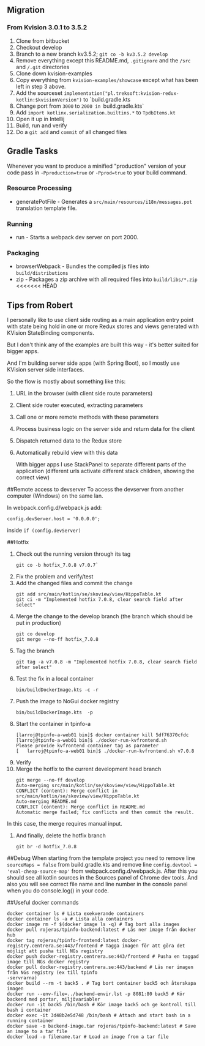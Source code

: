 ## Migration
### From Kvision 3.0.1 to 3.5.2
1. Clone from bitbucket
1. Checkout develop
1. Branch to a new branch kv3.5.2; `git co -b kv3.5.2 develop`
1. Remove everything except this README.md, `.gitignore` and the `/src` and `/.git` directories
1. Clone down kvision-examples
1. Copy everything from `kvision-examples/showcase` except what has been left in step 3 above.
1. Add the sourceset `implementation("pl.treksoft:kvision-redux-kotlin:$kvisionVersion")` to `build.gradle.kts 
1. Change port from `3000` to `2000 in `build.gradle.kts`
1. Add `import kotlinx.serialization.builtins.*` to `TpdbItems.kt`
1. Open it up in Intellij
1. Build, run and verify
1. Do a `git add` and `commit` of all changed files


## Gradle Tasks
Whenever you want to produce a minified "production" version of your code pass in `-Pproduction=true` or `-Pprod=true` to your build command.
### Resource Processing
* generatePotFile - Generates a `src/main/resources/i18n/messages.pot` translation template file.
### Running
* run - Starts a webpack dev server on port 2000.
### Packaging
* browserWebpack - Bundles the compiled js files into `build/distributions`
* zip - Packages a zip archive with all required files into `build/libs/*.zip`
<<<<<<< HEAD
## Tips from Robert
I personally like to use client side routing as a main application entry point with state being hold in one or more Redux stores and views generated with KVision StateBinding components.

But I don't think any of the examples are built this way - it's better suited for bigger apps.

And I'm building server side apps (with Spring Boot), so I mostly use KVision server side interfaces.

So the flow is mostly about something like this:
1. URL in the browser (with client side route parameters)
2. Client side router executed, extracting parameters
3. Call one or more remote methods with these parameters
4. Process business logic on the server side and return data for the client
5. Dispatch returned data to the Redux store
6. Automatically rebuild view with this data

    With bigger apps I use StackPanel to separate different parts of the application (different urls activate different stack children, showing the correct view)

##Remote access to devserver
To access the devserver from another computer (Windows) on the same lan.

In webpack.config.d/webpack.js add:

``
config.devServer.host = '0.0.0.0';
``

inside `if (config.devServer)`

##Hotfix
1. Check out the running version through its tag
    ```
    git co -b hotfix_7.0.8 v7.0.7`
    ```
1. Fix the problem and verify/test
1. Add the changed files and commit the change
    ```
    git add src/main/kotlin/se/skoview/view/HippoTable.kt
    git ci -m "Implemented hotfix 7.0.8, clear search field after select"
    ```
1. Merge the change to the develop branch (the branch which should be put in production)
    ```
    git co develop
    git merge --no-ff hotfix_7.0.8
    ```
1. Tag the branch
    ```
    git tag -a v7.0.8 -m "Implemented hotfix 7.0.8, clear search field after select"
    ```
1. Test the fix in a local container
    ```
    bin/buildDockerImage.kts -c -r
    ```
1. Push the image to NoGui docker registry
    ```
    bin/buildDockerImage.kts  -p
    ```
1. Start the container in tpinfo-a
    ```
    [larroj@tpinfo-a-web01 bin]$ docker container kill 5df76370cfdc
    [larroj@tpinfo-a-web01 bin]$ ./docker-run-kvfrontend.sh 
    Please provide kvfrontend container tag as parameter
    [   larroj@tpinfo-a-web01 bin]$ ./docker-run-kvfrontend.sh v7.0.8
    ```
1. Verify
1. Merge the hotfix to the current development head branch
    ```
   git merge --no-ff develop 
   Auto-merging src/main/kotlin/se/skoview/view/HippoTable.kt
   CONFLICT (content): Merge conflict in src/main/kotlin/se/skoview/view/HippoTable.kt
   Auto-merging README.md
   CONFLICT (content): Merge conflict in README.md
   Automatic merge failed; fix conflicts and then commit the result.
   ```
In this case, the merge requires manual input. 
1. And finally, delete the hotfix branch
    ```
   git br -d hotfix_7.0.8
   ```
   
##Debug
When starting from the template project you need to remove line 
```sourceMaps = false``` from build.gradle.kts and remove line ```config.devtool = 'eval-cheap-source-map'``` from webpack.config.d/webpack.js. 
After this you should see all kotlin sources in the Sources panel of Chrome dev tools.
And also you will see correct file name and line number in the console panel when you do console.log() in your code.

##Useful docker commands
```
docker container ls # Lista exekverande containers  
docker container ls -a # Lista alla containers  
docker image rm -f $(docker image ls -q) # Tag bort alla images  
docker pull rojeras/tpinfo-backend:latest # Läs ner image från docker hub  
docker tag rojeras/tpinfo-frontend:latest docker-registry.centrera.se:443/frontend # Tagga imagen för att göra det möjligt att pusha till NGs registry  
docker push docker-registry.centrera.se:443/frontend # Pusha en taggad image till NGs docker registry  
docker pull docker-registry.centrera.se:443/backend # Läs ner imagen från NGs registry (ex till tpinfo 
-servrarna) 
docker build --rm -t back5 . # Tag bort container back5 och återskapa imagen  
docker run --env-file=../backend-envir.lst -p 8081:80 back5 # Kör backend med portar, miljövariabler  
docker run -it back5 /bin/bash # Kör image back5 och ge kontroll till bash i container  
docker exec -it 3d48b2e5d748 /bin/bash # Attach and start bash in a running container  
docker save -o backend-image.tar rojeras/tpinfo-backend:latest # Save an image to a tar file  
docker load -o filename.tar # Load an image from a tar file 
```